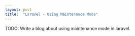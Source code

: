 ```yaml
---
layout: post
title:  "Laravel - Using Maintenance Mode"
---
```


TODO: Write a blog about using maintenance mode in laravel.